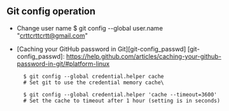 Git config operation
-----------------------------
- Change user name
		$ git config --global user.name "crttcrttcrtt@gmail.com"

- [Caching your GitHub password in Git][git-config_passwd]
[git-config_passwd]: https://help.github.com/articles/caching-your-github-password-in-git/#platform-linux

        $ git config --global credential.helper cache
        # Set git to use the credential memory cache\

        $ git config --global credential.helper 'cache --timeout=3600'
        # Set the cache to timeout after 1 hour (setting is in seconds)

